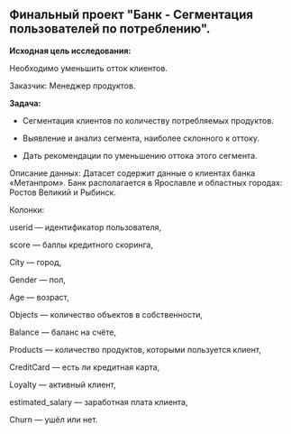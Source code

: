 ## Финальный проект "Банк - Сегментация пользователей по потреблению".

<b>Исходная цель исследования:</b>

Необходимо уменьшить отток клиентов.

Заказчик: Менеджер продуктов.

<b>Задача:</b>

- Сегментация клиентов по количеству потребляемых продуктов.

- Выявление и анализ сегмента, наиболее склонного к оттоку.

- Дать рекомендации по уменьшению оттока этого сегмента.

Описание данных:
Датасет содержит данные о клиентах банка «Метанпром». Банк располагается в Ярославле и областных городах: Ростов Великий и Рыбинск.

Колонки:

userid — идентификатор пользователя,

score — баллы кредитного скоринга,

City — город,

Gender — пол,

Age — возраст,

Objects — количество объектов в собственности,

Balance — баланс на счёте,

Products — количество продуктов, которыми пользуется клиент,

CreditCard — есть ли кредитная карта,

Loyalty — активный клиент,

estimated_salary — заработная плата клиента,

Churn — ушёл или нет.